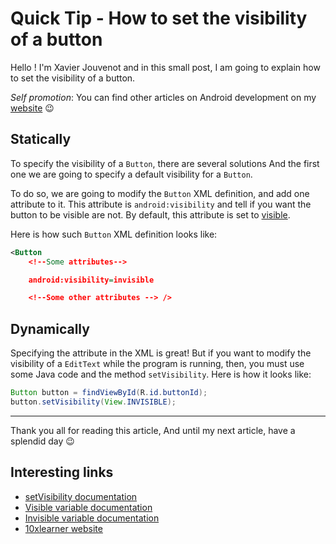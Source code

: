 # Quick Tip - How to set the visibility of a button

Hello ! I'm Xavier Jouvenot and in this small post, I am going to explain how to set the visibility of a button.

_Self promotion_: You can find other articles on Android development on my [website](www.10xlearner.com) 😉

## Statically

To specify the visibility of a `Button`, there are several solutions
And the first one we are going to specify a default visibility for a `Button`.

To do so, we are going to modify the `Button` XML definition, and add one attribute to it.
This attribute is `android:visibility` and tell if you want the button to be visible are not.
By default, this attribute is set to [visible](https://developer.android.com/reference/android/view/View#VISIBLE).

Here is how such `Button` XML definition looks like:

```xml
<Button
    <!--Some attributes-->

    android:visibility=invisible

    <!--Some other attributes --> />
```

## Dynamically

Specifying the attribute in the XML is great!
But if you want to modify the visibility of a `EditText` while the program is running, then, you must use some Java code and the method `setVisibility`.
Here is how it looks like:

```java
Button button = findViewById(R.id.buttonId);
button.setVisibility(View.INVISIBLE);
```

--------------

Thank you all for reading this article,
And until my next article, have a splendid day 😉

## Interesting links

- [setVisibility documentation](https://developer.android.com/reference/android/view/View#setVisibility(int))
- [Visible variable documentation](https://developer.android.com/reference/android/view/View#VISIBLE)
- [Invisible variable documentation](https://developer.android.com/reference/android/view/View#INVISIBLE)
- [10xlearner website](www.10xlearner.com)
